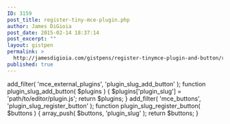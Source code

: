 ```yaml
---
ID: 3159
post_title: register-tiny-mce-plugin.php
author: James DiGioia
post_date: 2015-02-14 18:37:14
post_excerpt: ""
layout: gistpen
permalink: >
  http://jamesdigioia.com/gistpens/register-tinymce-plugin-and-button/register-tiny-mce-plugin-php/
published: true
---
```

add_filter( 'mce_external_plugins', 'plugin_slug_add_button' ); function plugin_slug_add_button( $plugins ) { $plugins['plugin_slug'] = 'path/to/editor/plugin.js'; return $plugins; } add_filter( 'mce_buttons', 'plugin_slug_register_button' ); function plugin_slug_register_button( $buttons ) { array_push( $buttons, 'plugin_slug' ); return $buttons; }